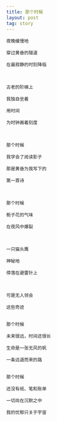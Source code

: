 ```yaml
---
title: 那个时候
layout: post
tag: story
---
```


    夜晚缓慢地
    
    穿过黄昏的隧道
    
    在最寂静的时刻降临
    
     
    
    古老的阶梯上
    
    我独自坐着
    
    用时间
    
    为时钟画着刻度
    
     
    
    那个时候
    
    我学会了阅读影子
    
    那是黄昏为我写下的
    
    第一首诗
    
     
    
    那个时候
    
    栀子花的气味
    
    在夜风中爆裂
    
     
    
    一只猫头鹰
    
    神秘地
    
    停落在避雷针上
    
     
    
    可是无人领会
    
    这些奇迹
    
      
    那个时候
    
    未来很远，时间还很长
    
    生命是一张无风的帆
    
    一条远道而来的路
    
      
    那个时候
    
    还没有纸、笔和账单
    
    一切尚在沉默之中
    
    我的忧郁只关于宇宙

